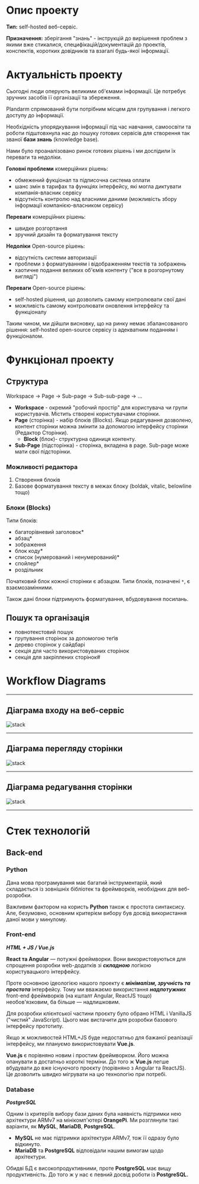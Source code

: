 
# Опис проекту

**Тип:** self-hosted веб-сервіс.

**Призначення:** зберігання "знань" - інструкцій до вирішення проблем з якими вже стикалися, специфікацій/документацій до проектів, конспектів, коротких довідників та взагалі будь-якої інформації.

# Актуальність проекту

Сьогодні люди оперують великими об'ємами інформації. Це потребує зручних засобів її організації та збереження.

Plandarm спрямований бути потрібним місцем для групування і легкого доступу до інформації.

Необхідність упорядкування інформації під час навчання, самоосвіти та роботи підштовхнула нас до пошуку готових сервісів для створення так званої **бази знань** (knowledge base). 

Нами було проаналізовано ринок готових рішень і ми дослідили їх переваги та недоліки. 

**Головні проблеми** комерційних рішень:

- обмежений фукціонал та підписочна система оплати
- шанс змін в тарифах та функціях інтерфейсу, які могла диктувати компанія-власник сервісу
- відсутність контролю над власними даними (можливість збору інформації компанією-власником сервісу)

**Переваги** комерційних рішень:

- швидке розгортання
- зручний дизайн та форматування тексту

**Недоліки** Open-source рішень:

- відсутність системи авторизації
- проблеми з форматуванням і відображенням текстів та зображень
- хаотичне подання великих об'ємів контенту ("все в розгорнутому вигляді")

**Переваги** Open-source рішень:

- self-hosted рішення, що дозволить самому контролювати свої дані
- можливість самому контролювати оновлення інтерфейсу та функціоналу

Таким чином, ми дійшли висновку, що на ринку немає збалансованого рішення: self-hosted open-source сервісу із адекватним поданням і функціоналом.

# Функціонал проекту

## Структура

Workspace → Page → Sub-page → Sub-sub-page → ... 

- **Workspace** - окремий "робочий простір" для користувача чи групи користувачів. Містить створені користувачами сторінки.
- **Page** (сторінка) -  набір блоків (Blocks). Якщо редагування дозволено, контент сторінки можна змінити за допомогою інтерфейсу сторінки (Редактор Сторінки).
    - **Block** (блок)- структурна одиниця контенту.
- **Sub-Page** (підсторінка) - сторінка, вкладена в page. Sub-page може мати свої підсторінки.

### Можливості редактора

1. Створення блоків
2. Базове форматування тексту в межах блоку (boldak, vitalic, belowline тощо)

### Блоки (Blocks)

Типи блоків:

- багаторівневий заголовок*
- абзац*
- зображення
- блок коду*
- список (нумерований і ненумерований)*
- спойлер*
- роздільник

Початковий блок кожної сторінки є абзацом. Типи блоків, позначені `*`, є взаємозамінними.

Також дані блоки підтримують форматування, вбудовування посилань.

## Пошук та організація

- повнотекстовий пошук
- групування сторінок за допомогою теґів
- дерево сторінок у сайдбарі
- секція для часто використовуваних сторінок
- секція для закріплених сторінок#

# Workflow Diagrams

---

## Діаграма входу на веб-сервіс

![stack](img/WFD1_AccessService.png "Access Service")

---

## Діаграма перегляду сторінки

![stack](img/WFD2_PageView.png "Page View")

---

## Діаграма редагування сторінки

![stack](img/WFD3_WorkWithText.png "Work With Text")

---

# Стек технологій

## Back-end

### Python

Дана мова програмування має багатий інструментарій, який складається із зовнішніх бібліотек та фреймворків, необхідних для веб-розробки. 

Важливим фактором на користь **Python** також є простота синтаксису. Але, безумовно, основним критерієм вибору був досвід використання даної мови у минулому. 

### Front-end

***HTML + JS / Vue.js***

**React та Angular** — потужні фреймворки. Вони використовуються для спрощення розробки web-додатків зі ***складною*** логікою користувацького інтерфейсу. 

Проте основною ідеологією нашого проекту є ***мінімалізм, зручність та простота*** інтерфейсу. Тому ми вважаємо використання ***надпотужних*** front-end фреймворків (на кшталт Angular, ReactJS тощо) необов'язковим, ба більше — надлишковим. 

Для розробки клієнтської частини проєкту було обрано HTML і VanillaJS ("чистий" JavaScript). Цього має вистачити для розробки базового інтерфейсу прототипу.

Якщо ж можливостей HTML+JS буде недостатньо для бажаної реалізації інтерфейсу, ми плануємо використовувати **Vue.js**. 

**Vue.js** є порівняно новим і простим фреймворком. Його можна опанувати в достатньо короткі терміни. До того ж **Vue.js** легше вбудувати до вже існуючого проєкту (порівняно з Angular та ReactJS).  Це дозволить швидко мігрувати на цю технологію при потребі.
### Database

***PostgreSQL***

Одним із критеріїв вибору бази даних була наявність підтримки нею архітектури ARMv7 на мінікомп'ютері **OrangePi**. Ми розглянули такі варіанти, як **MySQL**, **MariaDB**, **PostgreSQL**.

- **MySQL** не має підтримки архітектури ARMv7, тож її одразу було відкинуто.
- **MariaDB** та **PostgreSQL** відповідали нашим вимогам щодо архітектури.

Обидві БД є високопродуктивними, проте **PostgreSQL** має вищу продуктивність. До того ж у нас є певний досвід роботи із **PostgreSQL.**

